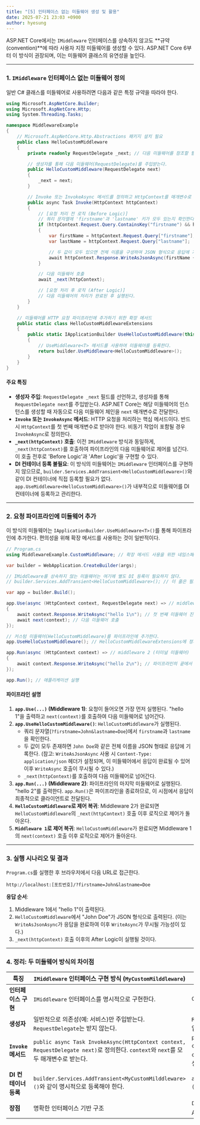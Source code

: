```yaml
---
title: "[5] 인터페이스 없는 미들웨어 생성 및 활용"
date: 2025-07-21 23:03 +0900
author: hyesung
---
```

ASP.NET Core에서는 `IMiddleware` 인터페이스를 상속하지 않고도 **규약(convention)**에 따라 사용자 지정 미들웨어를 생성할 수 있다. ASP.NET Core 6부터 이 방식이 권장되며, 이는 미들웨어 클래스의 유연성을 높인다.

---

### 1. `IMiddleware` 인터페이스 없는 미들웨어 정의

일반 C# 클래스를 미들웨어로 사용하려면 다음과 같은 특정 규약을 따라야 한다.


```csharp
using Microsoft.AspNetCore.Builder;
using Microsoft.AspNetCore.Http;
using System.Threading.Tasks;

namespace MiddlewareExample
{
    // Microsoft.AspNetCore.Http.Abstractions 패키지 설치 필요
    public class HelloCustomMiddleware
    {
        private readonly RequestDelegate _next; // 다음 미들웨어를 참조할 필드

        // 생성자를 통해 다음 미들웨어(RequestDelegate)를 주입받는다.
        public HelloCustomMiddleware(RequestDelegate next)
        {
            _next = next;
        }

        // Invoke 또는 InvokeAsync 메서드를 정의하고 HttpContext를 매개변수로 받는다.
        public async Task Invoke(HttpContext httpContext)
        {
            // [요청 처리 전 로직 (Before Logic)]
            // 쿼리 문자열에 'firstname'과 'lastname' 키가 모두 있는지 확인한다.
            if (httpContext.Request.Query.ContainsKey("firstname") && httpContext.Request.Query.ContainsKey("lastname"))
            {
                var firstName = httpContext.Request.Query["firstname"];
                var lastName = httpContext.Request.Query["lastname"];

                // 두 값이 모두 있으면 전체 이름을 구성하여 JSON 형식으로 응답에 기록한다.
                await httpContext.Response.WriteAsJsonAsync(firstName + " " + lastName);
            }

            // 다음 미들웨어 호출
            await _next(httpContext);

            // [요청 처리 후 로직 (After Logic)]
            // 다음 미들웨어의 처리가 완료된 후 실행된다.
        }
    }

    // 미들웨어를 HTTP 요청 파이프라인에 추가하기 위한 확장 메서드
    public static class HelloCustomMiddlewareExtensions
    {
        public static IApplicationBuilder UseHelloCustomMiddleware(this IApplicationBuilder builder)
        {
            // UseMiddleware<T> 메서드를 사용하여 미들웨어를 등록한다.
            return builder.UseMiddleware<HelloCustomMiddleware>();
        }
    }
}
```

#### 주요 특징

- **생성자 주입**: `RequestDelegate _next` 필드를 선언하고, 생성자를 통해 `RequestDelegate next`를 주입받는다. ASP.NET Core는 해당 미들웨어의 인스턴스를 생성할 때 자동으로 다음 미들웨어 체인을 `next` 매개변수로 전달한다.
- **`Invoke` 또는 `InvokeAsync` 메서드**: HTTP 요청을 처리하는 핵심 메서드이다. 반드시 `HttpContext`를 첫 번째 매개변수로 받아야 한다. 비동기 작업이 포함될 경우 `InvokeAsync`로 정의한다.
- **`_next(httpContext)` 호출**: 이전 `IMiddleware` 방식과 동일하게, `_next(httpContext)`를 호출하여 파이프라인의 다음 미들웨어로 제어를 넘긴다. 이 호출 전후로 'Before Logic'과 'After Logic'을 구현할 수 있다.
- **DI 컨테이너 등록 불필요**: 이 방식의 미들웨어는 `IMiddleware` 인터페이스를 구현하지 않으므로, `builder.Services.AddTransient<HelloCustomMiddleware>()`와 같이 DI 컨테이너에 직접 등록할 필요가 없다. `app.UseMiddleware<HelloCustomMiddleware>()`가 내부적으로 미들웨어를 DI 컨테이너에 등록하고 관리한다.

---

### 2. 요청 파이프라인에 미들웨어 추가

이 방식의 미들웨어는 `IApplicationBuilder.UseMiddleware<T>()`를 통해 파이프라인에 추가한다. 편의성을 위해 확장 메서드를 사용하는 것이 일반적이다.

```csharp
// Program.cs
using MiddlewareExample.CustomMiddleware; // 확장 메서드 사용을 위한 네임스페이스 참조

var builder = WebApplication.CreateBuilder(args);

// IMiddleware를 상속하지 않는 미들웨어는 여기에 별도 DI 등록이 필요하지 않다.
// builder.Services.AddTransient<HelloCustomMiddleware>(); // 이 줄은 필요 없다.

var app = builder.Build();

app.Use(async (HttpContext context, RequestDelegate next) => // middleware 1
{
    await context.Response.WriteAsync("hello 1\n"); // 첫 번째 미들웨어 진입 시 출력
    await next(context); // 다음 미들웨어 호출
});

// 커스텀 미들웨어(HelloCustomMiddleware)를 파이프라인에 추가한다.
app.UseHelloCustomMiddleware(); // HelloCustomMiddlewareExtensions에 정의된 확장 메서드 호출

app.Run(async (HttpContext context) => // middleware 2 (터미널 미들웨어)
{
    await context.Response.WriteAsync("hello 2\n"); // 파이프라인의 끝에서 출력
});

app.Run(); // 애플리케이션 실행
```

#### 파이프라인 설명

1. **`app.Use(...)` (Middleware 1)**: 요청이 들어오면 가장 먼저 실행된다. "hello 1"을 출력하고 `next(context)`를 호출하여 다음 미들웨어로 넘어간다.
2. **`app.UseHelloCustomMiddleware()`**: `HelloCustomMiddleware`가 실행된다.
    - 쿼리 문자열(`?firstname=John&lastname=Doe`)에서 `firstname`과 `lastname`을 확인한다.
    - 두 값이 모두 존재하면 `John Doe`와 같은 전체 이름을 JSON 형태로 응답에 기록한다. (참고: `WriteAsJsonAsync` 사용 시 `Content-Type: application/json` 헤더가 설정되며, 이 미들웨어에서 응답이 완료될 수 있어 이후 `WriteAsync` 호출이 무시될 수 있다.)
    - `_next(httpContext)`를 호출하여 다음 미들웨어로 넘어간다.
3. **`app.Run(...)` (Middleware 2)**: 파이프라인의 마지막 미들웨어로 실행된다. "hello 2"를 출력한다. `app.Run()`은 파이프라인을 종료하므로, 이 시점에서 응답이 최종적으로 클라이언트로 전달된다.
4. **`HelloCustomMiddleware`로 제어 복귀**: Middleware 2가 완료되면 `HelloCustomMiddleware`의 `_next(httpContext)` 호출 이후 로직으로 제어가 돌아온다.
5. **`Middleware 1`로 제어 복귀**: `HelloCustomMiddleware`가 완료되면 Middleware 1의 `next(context)` 호출 이후 로직으로 제어가 돌아온다.

---

### 3. 실행 시나리오 및 결과

`Program.cs`를 실행한 후 브라우저에서 다음 URL로 접근한다.

```
http://localhost:[포트번호]/?firstname=John&lastname=Doe
```

**응답 순서**:

1. Middleware 1에서 "hello 1"이 출력된다.
2. `HelloCustomMiddleware`에서 "John Doe"가 JSON 형식으로 출력된다. (이는 `WriteAsJsonAsync`가 응답을 완료하여 이후 `WriteAsync`가 무시될 가능성이 있다.)
3. `_next(httpContext)` 호출 이후의 After Logic이 실행될 것이다.

---

### 4. 정리: 두 미들웨어 방식의 차이점

| 특징               | `IMiddleware` 인터페이스 구현 방식 (`MyCustomMilddleware`)                                                                  | 규약 기반 미들웨어 (`HelloCustomMiddleware`)                                                                                                  |
| ---------------- | ------------------------------------------------------------------------------------------------------------------ | ------------------------------------------------------------------------------------------------------------------------------------- |
| **인터페이스 구현**     | `IMiddleware` 인터페이스를 명시적으로 구현한다.                                                                                   | 어떤 인터페이스도 구현하지 않는다.                                                                                                                   |
| **생성자**          | 일반적으로 의존성(예: 서비스)만 주입받는다. `RequestDelegate`는 받지 않는다.                                                               | `RequestDelegate next`를 **생성자 매개변수**로 주입받는다.                                                                                          |
| **`Invoke` 메서드** | `public async Task InvokeAsync(HttpContext context, RequestDelegate next)`로 정의한다. `context`와 `next`를 모두 매개변수로 받는다. | `public async Task Invoke(HttpContext context)` (또는 `InvokeAsync`)로 정의한다. `context`만 매개변수로 받는다. 다음 미들웨어는 생성자에서 주입받은 `_next` 필드를 사용한다. |
| **DI 컨테이너 등록**   | `builder.Services.AddTransient<MyCustomMilddleware>()`와 같이 명시적으로 등록해야 한다.                                          | `app.UseMiddleware<HelloCustomMiddleware>()` 호출 시 자동으로 등록된다.                                                                          |
| **장점**           | 명확한 인터페이스 기반 구조                                                                                                    | 더 간결한 코드, 인터페이스 상속 불필요. ASP.NET Core 6부터 권장되는 방식이다.                                                                                   |
